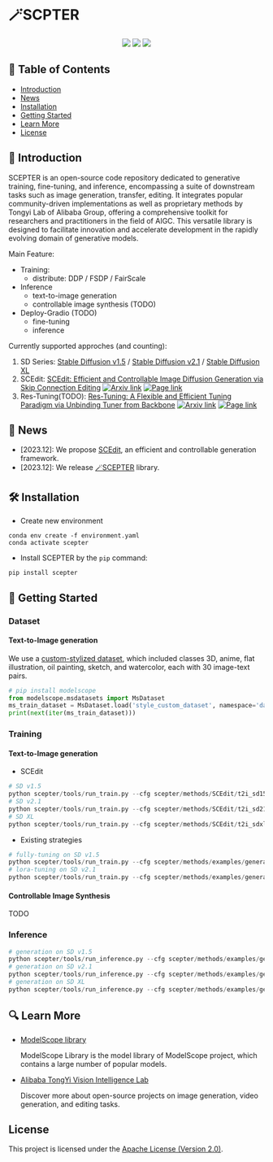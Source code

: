 # 🪄SCPTER

<p align="center">
<img src="https://img.shields.io/badge/python-%E2%89%A53.8-5be.svg">
<img src="https://img.shields.io/badge/pytorch-%E2%89%A51.12%20%7C%20%E2%89%A52.0-orange.svg">
<a href="https://github.com/modelscope/scepter/"><img src="https://img.shields.io/badge/scepter-Build from source-6FEBB9.svg"></a>
</p>

## 📖 Table of Contents
- [Introduction](#-introduction)
- [News](#-news)
- [Installation](#-installation)
- [Getting Started](#-getting-started)
- [Learn More](#-learn-more)
- [License](#license)

## 📝 Introduction

SCEPTER is an open-source code repository dedicated to generative training, fine-tuning, and inference, encompassing a suite of downstream tasks such as image generation, transfer, editing. It integrates popular community-driven implementations as well as proprietary methods by Tongyi Lab of Alibaba Group, offering a comprehensive toolkit for researchers and practitioners in the field of AIGC. This versatile library is designed to facilitate innovation and accelerate development in the rapidly evolving domain of generative models.

Main Feature:

- Training:
  - distribute: DDP / FSDP / FairScale
- Inference
  - text-to-image generation
  - controllable image synthesis (TODO)
- Deploy-Gradio (TODO)
  - fine-tuning
  - inference

Currently supported approches (and counting):

1. SD Series: [Stable Diffusion v1.5](https://huggingface.co/runwayml/stable-diffusion-v1-5) / [Stable Diffusion v2.1](https://huggingface.co/runwayml/stable-diffusion-v1-5) / [Stable Diffusion XL](https://huggingface.co/stabilityai/stable-diffusion-xl-base-1.0)
2. SCEdit: [SCEdit: Efficient and Controllable Image Diffusion Generation via Skip Connection Editing](https://arxiv.org/abs/2312.11392)  [![Arxiv link](https://img.shields.io/static/v1?label=arXiv&message=SCEdit&color=red&logo=arxiv)](https://arxiv.org/abs/2312.11392) [![Page link](https://img.shields.io/badge/Page-SCEdit-Gree)](https://scedit.github.io/)
3. Res-Tuning(TODO): [Res-Tuning: A Flexible and Efficient Tuning Paradigm via Unbinding Tuner from Backbone](https://arxiv.org/abs/2310.19859) [![Arxiv link](https://img.shields.io/static/v1?label=arXiv&message=ResTuning&color=red&logo=arxiv)](https://arxiv.org/abs/2310.19859) [![Page link](https://img.shields.io/badge/Page-ResTuning-Gree)](https://res-tuning.github.io/)

## 🎉 News
- [2023.12]: We propose [SCEdit](https://arxiv.org/abs/2312.11392), an efficient and controllable generation framework.
- [2023.12]: We release [🪄SCEPTER](https://github.com/modelscope/scepter/) library.

## 🛠️ Installation

- Create new environment

```shell
conda env create -f environment.yaml
conda activate scepter
```

- Install SCEPTER by the `pip` command:

```shell
pip install scepter
```

## 🚀 Getting Started

### Dataset

#### Text-to-Image generation

We use a [custom-stylized dataset](https://modelscope.cn/datasets/damo/style_custom_dataset/summary), which included classes 3D, anime, flat illustration, oil painting, sketch, and watercolor, each with 30 image-text pairs.

```python
# pip install modelscope
from modelscope.msdatasets import MsDataset
ms_train_dataset = MsDataset.load('style_custom_dataset', namespace='damo', subset_name='3D', split='train_short')
print(next(iter(ms_train_dataset)))
```

### Training

#### Text-to-Image generation

- SCEdit

```python
# SD v1.5
python scepter/tools/run_train.py --cfg scepter/methods/SCEdit/t2i_sd15_512_sce.yaml 
# SD v2.1
python scepter/tools/run_train.py --cfg scepter/methods/SCEdit/t2i_sd21_768_sce.yaml
# SD XL
python scepter/tools/run_train.py --cfg scepter/methods/SCEdit/t2i_sdxl_1024_sce.yaml
```

- Existing strategies
```python
# fully-tuning on SD v1.5
python scepter/tools/run_train.py --cfg scepter/methods/examples/generation/stable_diffusion_1.5_512.yaml
# lora-tuning on SD v2.1
python scepter/tools/run_train.py --cfg scepter/methods/examples/generation/stable_diffusion_2.1_768_lora.yaml 
```
#### Controllable Image Synthesis
  
TODO

### Inference

```python
# generation on SD v1.5
python scepter/tools/run_inference.py --cfg scepter/methods/examples/generation/stable_diffusion_1.5_512.yaml --prompt 'a cute dog' --save_folder 'inference'
# generation on SD v2.1
python scepter/tools/run_inference.py --cfg scepter/methods/examples/generation/stable_diffusion_2.1_768.yaml --prompt 'a cute dog' --save_folder 'inference'
# generation on SD XL
python scepter/tools/run_inference.py --cfg scepter/methods/examples/generation/stable_diffusion_xl_1024.yaml --prompt 'a cute dog' --save_folder 'inference'
```


## 🔍 Learn More

- [ModelScope library](https://github.com/modelscope/modelscope/)

  ModelScope Library is the model library of ModelScope project, which contains a large number of popular models.

- [Alibaba TongYi Vision Intelligence Lab](https://github.com/damo-vilab)

  Discover more about open-source projects on image generation, video generation, and editing tasks.

## License

This project is licensed under the [Apache License (Version 2.0)](https://github.com/modelscope/modelscope/blob/master/LICENSE).
